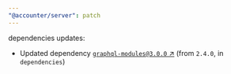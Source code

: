 ```yaml
---
"@accounter/server": patch
---
```

dependencies updates:
  - Updated dependency [`graphql-modules@3.0.0` ↗︎](https://www.npmjs.com/package/graphql-modules/v/3.0.0) (from `2.4.0`, in `dependencies`)
